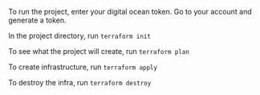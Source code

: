 To run the project, enter your digital ocean token. Go to your account and generate a token.

In the project directory, run `terraform init`

To see what the project will create, run `terraform plan`

To create infrastructure, run `terraform apply` 

To destroy the infra, run `terraform destroy` 